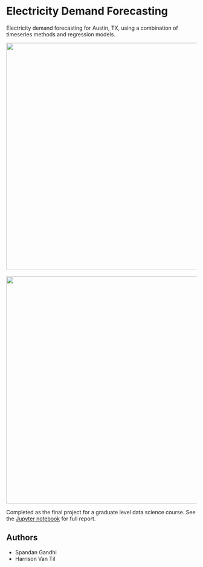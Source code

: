 # Electricity Demand Forecasting
Electricity demand forecasting for Austin, TX, using a combination of timeseries methods and regression models.

<p align="center">
  <img width="600" src="https://i.imgur.com/oqzdIha.png">
  <br><br>
  <img width="600" src="https://i.imgur.com/FwWCCYC.png">
</p>

Completed as the final project for a graduate level data science course. See the [Jupyter notebook](https://nbviewer.jupyter.org/github/hvantil/ElectricityDemandForecasting/blob/master/ElectricityDemandForecasting.ipynb) for full report.

## Authors
- Spandan Gandhi
- Harrison Van Til
